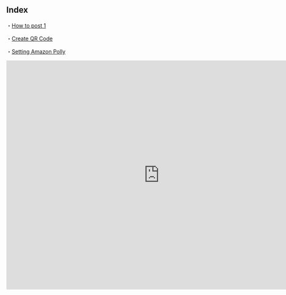 ## Index

・[How to post 1](./how-to-post-1.md)

・[Create QR Code](./create-qr-code.md)

・[Setting Amazon Polly](./setting-amazon-polly.md)

<iframe src="https://calendar.google.com/calendar/embed?src=ichikawa2017softtennis%40gmail.com&ctz=Asia%2FTokyo" style="border: 0" width="800" height="600" frameborder="0" scrolling="no"></iframe>
